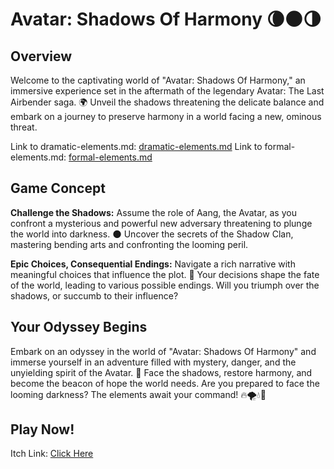 # Avatar: Shadows Of Harmony 🌘🌑🌗

## Overview

Welcome to the captivating world of "Avatar: Shadows Of Harmony," an immersive experience set in the aftermath of the legendary Avatar: The Last Airbender saga. 🌍 Unveil the shadows threatening the delicate balance and embark on a journey to preserve harmony in a world facing a new, ominous threat.

Link to dramatic-elements.md: [dramatic-elements.md](dramatic-elements.md)
Link to formal-elements.md: [formal-elements.md](formal-elements.md)

## Game Concept

**Challenge the Shadows:** Assume the role of Aang, the Avatar, as you confront a mysterious and powerful new adversary threatening to plunge the world into darkness. 🌑 Uncover the secrets of the Shadow Clan, mastering bending arts and confronting the looming peril.

**Epic Choices, Consequential Endings:** Navigate a rich narrative with meaningful choices that influence the plot. 🌌 Your decisions shape the fate of the world, leading to various possible endings. Will you triumph over the shadows, or succumb to their influence?

## Your Odyssey Begins

Embark on an odyssey in the world of "Avatar: Shadows Of Harmony" and immerse yourself in an adventure filled with mystery, danger, and the unyielding spirit of the Avatar. 🌈 Face the shadows, restore harmony, and become the beacon of hope the world needs. Are you prepared to face the looming darkness? The elements await your command! 🔥🌪️💧🌿

## Play Now!

Itch Link: [Click Here](https://mishakim-lamahshev.itch.io/avatar-shadows-of-harmony)

